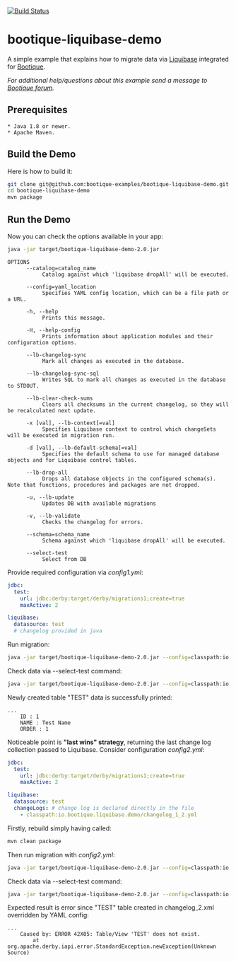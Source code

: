[![Build Status](https://travis-ci.org/bootique-examples/bootique-liquibase-demo.svg)](https://travis-ci.org/bootique-examples/bootique-liquibase-demo)
# bootique-liquibase-demo

A simple example that explains how to migrate data via [Liquibase](http://www.liquibase.org) integrated for [Bootique](http://bootique.io). 
   
*For additional help/questions about this example send a message to
[Bootique forum](https://groups.google.com/forum/#!forum/bootique-user).*
   
## Prerequisites
      
    * Java 1.8 or newer.
    * Apache Maven.
      
## Build the Demo
      
Here is how to build it:
```bash
git clone git@github.com:bootique-examples/bootique-liquibase-demo.git        
cd bootique-liquibase-demo
mvn package
 ```   
## Run the Demo

Now you can check the options available in your app:
```bash
java -jar target/bootique-liquibase-demo-2.0.jar
```

```
OPTIONS
      --catalog=catalog_name
           Catalog against which 'liquibase dropAll' will be executed.

      --config=yaml_location
           Specifies YAML config location, which can be a file path or a URL.

      -h, --help
           Prints this message.

      -H, --help-config
           Prints information about application modules and their configuration options.

      --lb-changelog-sync
           Mark all changes as executed in the database.

      --lb-changelog-sync-sql
           Writes SQL to mark all changes as executed in the database to STDOUT.

      --lb-clear-check-sums
           Clears all checksums in the current changelog, so they will be recalculated next update.

      -x [val], --lb-context[=val]
           Specifies Liquibase context to control which changeSets will be executed in migration run.

      -d [val], --lb-default-schema[=val]
           Specifies the default schema to use for managed database objects and for Liquibase control tables.

      --lb-drop-all
           Drops all database objects in the configured schema(s). Note that functions, procedures and packages are not dropped.

      -u, --lb-update
           Updates DB with available migrations

      -v, --lb-validate
           Checks the changelog for errors.

      --schema=schema_name
           Schema against which 'liquibase dropAll' will be executed.

      --select-test
           Select from DB
```

Provide required configuration via *config1.yml*:
```yaml
jdbc:
  test:
    url: jdbc:derby:target/derby/migrations1;create=true
    maxActive: 2

liquibase:
  datasource: test
  # changelog provided in java
```
Run migration:
```bash
java -jar target/bootique-liquibase-demo-2.0.jar --config=classpath:io.bootique.liquibase.demo/config1.yml --lb-update
```
    
Check data via --select-test command:
```bash
java -jar target/bootique-liquibase-demo-2.0.jar --config=classpath:io.bootique.liquibase.demo/config1.yml --select-test
```

Newly created table "TEST" data is successfully printed:   
```
...
    ID : 1
    NAME : Test Name
    ORDER : 1
```
Noticeable point is **"last wins" strategy**, returning the last change log collection passed to Liquibase. 
Consider configuration  *config2.yml*:
```yaml
jdbc:
  test:
    url: jdbc:derby:target/derby/migrations1;create=true
    maxActive: 2

liquibase:
  datasource: test
  changeLogs: # change log is declared directly in the file
    - classpath:io.bootique.liquibase.demo/changelog_1_2.yml
```
Firstly, rebuild simply having called:
```bash
mvn clean package
```
    
Then run migration with *config2.yml*:
```bash
java -jar target/bootique-liquibase-demo-2.0.jar --config=classpath:io.bootique.liquibase.demo/config2.yml --lb-update
```
    
Check data via --select-test command:
```bash
java -jar target/bootique-liquibase-demo-2.0.jar --config=classpath:io.bootique.liquibase.demo/config2.yml --select-test        
```    
    
Expected result is error since "TEST" table created in changelog_2.xml overridden by YAML config:
```
...
    Caused by: ERROR 42X05: Table/View 'TEST' does not exist.
    	at org.apache.derby.iapi.error.StandardException.newException(Unknown Source)
```




